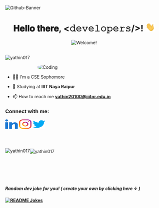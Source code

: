 ![Github-Banner](https://user-images.githubusercontent.com/75620849/154664900-4dbbd829-d8ed-4507-abb9-7142d04055bf.png)

<div align="center">
<h1> 𝐇𝐞𝐥𝐥𝐨 𝐭𝐡𝐞𝐫𝐞, <𝚍𝚎𝚟𝚎𝚕𝚘𝚙𝚎𝚛𝚜/>! <img src="https://github.com/ABSphreak/ABSphreak/blob/master/gifs/Hi.gif" width="30px"></h1>
</div>

<div align="center" width="50">
<img src="https://user-images.githubusercontent.com/75620849/154219097-a4c6903c-93eb-4284-99c1-0b3d2af9439f.gif" alt="Welcome!"/>
</div>

<br>
<p align="left"> <img src="https://komarev.com/ghpvc/?username=yathin017&label=Profile%20views&color=129e00&style=plastic" alt="yathin017" /> </p>
<img align="right" alt="Coding" width="400" src="https://user-images.githubusercontent.com/75620849/135789519-dd611b0f-9aeb-4671-99f5-fd37ce37b196.gif" style="border-radius:30%;">
<br>

- 👨‍💻 I'm a CSE Sophomore

- 🏫 Studying at **IIIT Naya Raipur**

- 📫 How to reach me **yathin20100@iiitnr.edu.in**

<h3 align="left">Connect with me:</h3>
<p align="left">
<a href="https://linkedin.com/in/yathin-prakash-kethepalli" target="blank"><img align="center" src="https://github.com/yathin017/yathin017/blob/main/images/linkedin.svg" alt="Yathin Prakash Kethepalli" height="30" width="40" /></a>
<a href="https://instagram.com/yathin017" target="blank"><img align="center" src="https://github.com/yathin017/yathin017/blob/main/images/instagram.svg" alt="yathin017" height="30" width="40" /></a>
<a href="https://twitter.com/yathin017" target="blank"><img align="center" src="https://github.com/yathin017/yathin017/blob/main/images/twitter.svg" alt="yathin017" height="30" width="40" /></a>
</p>
<br>
<div>
 <br>
<p><img align="left" src="https://github-readme-stats.vercel.app/api/top-langs/?username=yathin017&include_all_commits=true&count_private=true&show_icons=true&line_height=20&title_color=7A7ADB&icon_color=2234AE&text_color=D3D3D3&bg_color=0,000000,130F40" alt="yathin017" /></p>
<p><img align="center" src="https://github-readme-stats.vercel.app/api?username=yathin017&include_all_commits=true&count_private=true&show_icons=true&line_height=20&title_color=7A7ADB&icon_color=2234AE&text_color=D3D3D3&bg_color=0,000000,130F40" alt="yathin017" /></p>
</div>
<div align="left">
 <br><br><br><br>
<h4><i>Random dev joke for you! ( create your own by clicking here ↓ )</i><h4>
<a href="https://readme-jokes.vercel.app"><img align="center" src="https://readme-jokes.vercel.app/api" alt="README Jokes"></a>
</div>
